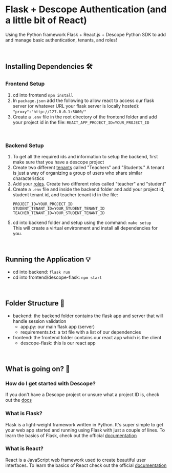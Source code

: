 # Flask + Descope Authentication (and a little bit of React) 

Using the Python framework Flask + React.js + Descope Python SDK to add and manage basic authentication, tenants, and roles!

<br>

## Installing Dependencies 🛠️

### Frontend Setup

1. cd into frontend ```npm install``` 
2. In ```package.json``` add the following to allow react to access our flask server (or whatever URL your flask server is locally hosted): ```"proxy":"http://127.0.0.1:5000/"``` 
3. Create a ```.env``` file in the root directory of the frontend folder and add your project id in the file: ```REACT_APP_PROJECT_ID=YOUR_PROJECT_ID```

<br> 

### Backend Setup

1. To get all the required ids and information to setup the backend, first make sure that you have a descope project
2. Create two different [tenants](https://app.descope.com/tenants) called "Teachers" and "Students." A tenant is just a way of organizing a group of users who share similar characteristics 
3. Add your [roles](https://app.descope.com/authorization). Create two different roles called "teacher" and "student" <br>
4. Create a ```.env``` file and inside the backend folder and add your project id, student tenant id, and teacher tenant id in  the file:  
    ```
    PROJECT_ID=YOUR_PROJECT_ID
    STUDENT_TENANT_ID=YOUR_STUDENT_TENANT_ID
    TEACHER_TENANT_ID=YOUR_STUDENT_TENANT_ID
    ```
5. cd into backend folder and setup using the command: ```make setup``` <br>
This will create a virtual environment and install all dependencies for you.

<br>

## Running the Application 💡

- cd into backend: ```flask run```
- cd into frontend/descope-flask: ```npm start```

<br>

## Folder Structure 📁

- backend: the backend folder contains the flask app and server that will handle session validation 
    - app.py: our main flask app (server)
    - requirements.txt: a txt file with a list of our dependencies
- frontend: the frontend folder contains our react app which is the client 
    - descope-flask: this is our react app 

<br>

## What is going on? 🤔

### How do I get started with Descope?
If you don't have a Descope project or unsure what a project ID is, check out the [docs](https://docs.descope.com/build/guides/gettingstarted/)

### What is Flask?
Flask is a light-weight framework written in Python. It's super simple to get your web app started and running using Flask with just a couple of lines. To learn the basics of Flask, check out the official [documentation](https://flask.palletsprojects.com/en/2.3.x/quickstart/)<br>

### What is React? 
React is a JavaScript web framework used to create beautiful user interfaces. To learn the basics of React check out the official [documentation](https://react.dev/learn)


